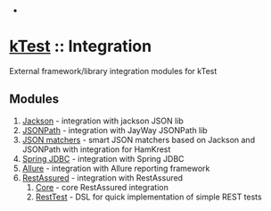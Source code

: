 +
# [kTest](../README.md) :: Integration

External framework/library integration modules for kTest

## Modules

1. [Jackson](jackson.md) - integration with jackson JSON lib
2. [JSONPath](jsonpath.md) - integration with JayWay JSONPath lib
3. [JSON matchers](json-matcher.md) - smart JSON matchers based on Jackson and JSONPath with integration for HamKrest
4. [Spring JDBC](spring-jdbc.md) - integration with Spring JDBC
5. [Allure](allure.md) - integration with Allure reporting framework
6. [RestAssured](rest-assured/README.md) - integration with RestAssured
    1. [Core](rest-assured/rest.md) - core RestAssured integration
    2. [RestTest](rest-assured/rest-test.md) - DSL for quick implementation of simple REST tests
